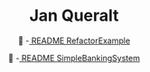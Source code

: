 <div align="center">

# Jan Queralt

📜 -[ README RefactorExample](https://github.com/jaanque/Practica-RA3-RA4/blob/main/RA3-RA4/RefactorExample/README.md)

📜 -[ README SimpleBankingSystem](https://github.com/jaanque/Practica-RA3-RA4/blob/main/RA3-RA4/SimpleBankingSystem/README.md)

</div>
